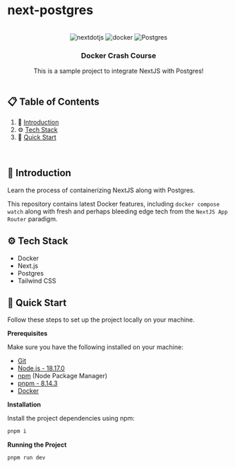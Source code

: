 # next-postgres

<div align="center">
  <br />

  <div>
    <img src="https://img.shields.io/badge/-Next_JS-black?style=for-the-badge&logoColor=white&logo=nextdotjs&color=000000" alt="nextdotjs" />
    <img src="https://img.shields.io/badge/-Docker-black?style=for-the-badge&logoColor=white&logo=docker&color=2496ED" alt="docker" />
    <img src="https://img.shields.io/badge/-Postgres-black?style=for-the-badge&logoColor=white&logo=Postgres&color=47A248" alt="Postgres" />
  </div>

  <h3 align="center">Docker Crash Course</h3>

   <div align="center">
     This is a sample project to integrate NextJS with Postgres!
    </div>
</div>

<br />

## 📋 <a name="table">Table of Contents</a>

1. 🤖 [Introduction](#introduction)
2. ⚙️ [Tech Stack](#tech-stack)
3. 🤸 [Quick Start](#quick-start)

<br />

## <a name="introduction">🤖 Introduction</a>

Learn the process of containerizing NextJS along with Postgres.

This repository contains latest Docker features, including `docker compose watch` along with fresh and perhaps bleeding edge tech from the `NextJS App Router` paradigm.

## <a name="tech-stack">⚙️ Tech Stack</a>

- Docker
- Next.js
- Postgres
- Tailwind CSS

## <a name="quick-start">🤸 Quick Start</a>

Follow these steps to set up the project locally on your machine.

**Prerequisites**

Make sure you have the following installed on your machine:

- [Git](https://git-scm.com/)
- [Node.js - 18.17.0](https://nodejs.org/en)
- [npm](https://www.npmjs.com/) (Node Package Manager)
- [pnpm - 8.14.3](https://pnpm.io/)
- [Docker](https://www.docker.com/products/docker-desktop/)

**Installation**

Install the project dependencies using npm:

```bash
pnpm i
```

**Running the Project**

```bash
pnpm run dev
```
